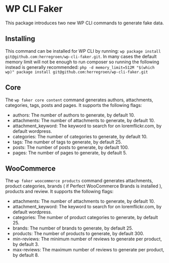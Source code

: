 # WP CLI Faker

This package introduces two new WP CLI commands to generate fake data.

## Installing

This command can be installed for WP CLI by running:
`wp package install git@github.com:herregroen/wp-cli-faker.git`.
In many cases the default memory limit will not be enough to run composer so running the following instead is generally recommended:
`php -d memory_limit=512M "$(which wp)" package install git@github.com:herregroen/wp-cli-faker.git`



## Core

The `wp faker core content` command generates authors, attachments, categories, tags, posts and pages. It supports the following flags:
- authors: The number of authors to generate, by default 10.
- attachments: The number of attachments to generate, by default 10.
- attachment_keyword: The keyword to search for on loremflickr.com, by default wordpress.
- categories: The number of categories to generate, by default 10.
- tags: The number of tags to generate, by default 25.
- posts: The number of posts to generate, by default 100.
- pages: The number of pages to generate, by default 5.

## WooCommerce

The `wp faker woocommerce products` command generates attachments, product categories, brands ( if Perfect WooCommerce Brands is installed ), products and review. It supports the following flags:
- attachments: The number of attachments to generate, by default 10.
- attachment_keyword: The keyword to search for on loremflickr.com, by default wordpress.
- categories: The number of product categories to generate, by default 25.
- brands: The number of brands to generate, by default 25.
- products: The number of products to generate, by default 300.
- min-reviews: The minimum number of reviews to generate per product, by default 3.
- max-reviews: The maximum number of reviews to generate per product, by default 8.
